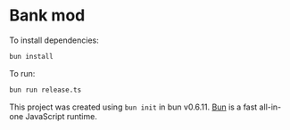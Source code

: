 # Bank mod

To install dependencies:

```bash
bun install
```

To run:

```bash
bun run release.ts
```

This project was created using `bun init` in bun v0.6.11. [Bun](https://bun.sh) is a fast all-in-one JavaScript runtime.
